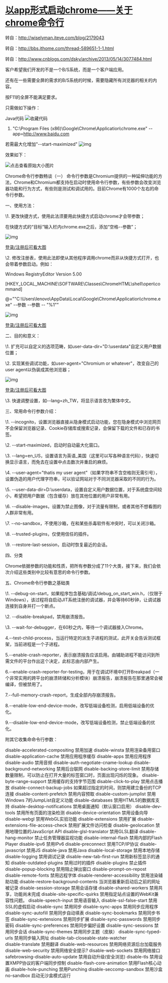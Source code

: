 # [以app形式启动chrome——关于chrome命令行](https://www.cnblogs.com/x_wukong/p/4910692.html)

转自：http://wiselyman.iteye.com/blog/2179043

转自：http://bbs.ithome.com/thread-589651-1-1.html

转自：http://www.cnblogs.com/dsky/archive/2013/05/14/3077484.html

 

客户希望我们开发的不是一个B/S系统，而是一个客户端应用。

还有在一些需要全屏的需求的B/S系统的时候，需要隐藏所有浏览器的相关的内容。

按F11的全屏不能满足要求。

 

只需做如下操作：

Java代码 ![收藏代码](http://wiselyman.iteye.com/images/icon_star.png)

1. "C:\Program Files (x86)\Google\Chrome\Application\chrome.exe" --app=http://www.baidu.com 

 若需最大化增加"--start-maximized"
![img](http://dl2.iteye.com/upload/attachment/0105/5381/bdabc413-7f59-3442-941b-3748b1746077.png)

 

效果如下：


![点击查看原始大小图片](http://dl2.iteye.com/upload/attachment/0105/5383/8f0b3803-6e49-3d69-9172-4f6473e980d1.png)

 

 

Chrome命令行参数畅谈（一）
命令行参数是Chromium提供的一种延伸功能的方法，Chrome和Chromium都支持在启动时使用命令行参数，有些参数会改变浏览器功能和行为方式，有些则是测试和调试用的。目前Chrome有1000个左右的命令行参数。

一、使用方法：

\1. 更改快捷方式，使用此法须要用此快捷方式启动chrome才会带参数；

在快捷方式的“目标”输入栏内chrome.exe之后，添加“空格--参数”；

 

![img](http://www.qixing123.com/tech/1.jpg)
                
[登录/注册后可看大图](http://bbs.ithome.com/member.php?mod=logging&action=login)

 

\2. 修改注册表，使用此法即使从其他程序调用chrome而非从快捷方式打开，也会带着参数启动。例如：

Windows RegistryEditor Version 5.00

[HKEY_LOCAL_MACHINE\SOFTWARE\Classes\ChromeHTML\shell\open\command]

@="\"C:\\Users\\lenovo\\AppData\\Local\\Google\\Chrome\\Application\\chrome.exe\" --参数 --参数 -- \"%1\""

![img](http://www.qixing123.com/tech/2.jpg)
                
[登录/注册后可看大图](http://bbs.ithome.com/member.php?mod=logging&action=login)

 

二、目的和意义：

\1. 扩充可以自定义的选项范畴，如user-data-dir="D:\userdata"自定义用户数据位置；

\2. 实现某些调试功能，如user-agent="Chromium or whatever"，改变自己的user agent以伪装成其他浏览器；



![img](http://www.qixing123.com/tech/3.jpg)
                
[登录/注册后可看大图](http://bbs.ithome.com/member.php?mod=logging&action=login)



\3. 快速调整设置，如--lang=zh_TW，将显示语言改为繁体中文。



三、常用命令行参数介绍：

\1. --incognito，设置浏览器直接从隐身模式启动功能，您在隐身模式中浏览网页不会保留浏览器记录、Cookie存储库或搜索记录，会保留下载的文件和已存的书签。

\2. --start-maximized，启动时自动最大化窗口。

\3. --lang=en_US，设置语言为英语_美国（这里可以写各种语言代码），快速切换显示语言，而免去在设置中点击数次并重启的麻烦。

\4. --user-agent="thatis my user agent"（如果字符串不含空格则无需引号），设置伪造的用户代理字符串，可以验证网站对于不同浏览器采取的不同的行为。

\5. --user-data-dir=D:\userdata，设置自定义用户数据位置，对于系统盘空间较小，希望把用户数据（包含缓存）放在其他位置的用户非常有用。

\6. --disable-images，设置为禁止图像，对于流量有限制，或者其他不想看图的人群非常有用。

\7. --no-sandbox，不使用沙箱，在和某些杀毒软件有冲突时，可以关闭沙箱。

\8. --trusted-plugins，仅使用信任的插件。

\9. --restore-last-session，启动时恢复最近的会话。



四、分类

Chrome依据参数的功能和性质，把所有参数分成了11个大类，接下来，我们会依次介绍这些类别中比较有意思的命令行参数。



五、Chrome命令行参数之基础类

\1. --debug-on-start，如果程序包含基础/调试/debug_on_start_win.h，（仅限于Windows），该过程将自启动JIT系统注册的调试器，并会等待60秒钟，让调试器连接到自身并打一个断点。

\2. --disable-breakpad，禁用崩溃报告。

\3. --wait-for-debugger，在60秒之内，等待一个调试器接入Chrome。

4.--test-child-process，当运行特定的派生子进程的测试，此开关会告诉测试框架，当前进程是一个子进程。

5.--enable-crash-reporter，表示崩溃报告应该启用。由辅助进程不能访问到所需文件的平台作出这个决定，此标志由内部产生。

6.--enable-crash-reporter-for-testing，用于在调试环境中打开Breakpad（一个非常实用的跨平台的崩溃转储和分析模块）崩溃报告，崩溃报告在那里通常会被编译，但被禁用了。

7.--full-memory-crash-report，生成全部内存崩溃报告。

8.--enable-low-end-device-mode，改写低端设备检测，启用低端设备的优化。

9.--disable-low-end-device-mode，改写低端设备检测，禁止低端设备的优化。

 

附其它收集命命令行参数：

disable-accelerated-compositing  禁用加速
disable-winsta  禁用渲染备用窗口
disable-application-cache  禁用应用程序缓存
disable-apps 禁用应用程序
disable-audio  禁用音频
disable-auth-negotiate-cname-lookup
disable-background-networking 禁用后台联网
disable-backing-store-limit  禁用存储数量限制，可以防止在打开大量的标签窗口时，页面出现闪烁的现象。
disable-byte-range-support  禁用缓存的支持字节范围
disable-click-to-play  禁用点击播放
disable-connect-backup-jobs  如果超过指定的时间，则禁用建立备份的TCP连接
disable-content-prefetch  禁用内容预取
disable-custom-jumplist  禁用Windows 7的JumpList自定义功能
disable-databases  禁用HTML5的数据库支持
disable-desktop-notifications  禁用桌面通知（默认窗口启用）
disable-dev-tools  禁用所有页面的渲染检测
disable-device-orientation  禁用设备向导
disable-webgl  禁用WebGL实验功能
disable-extensions  禁用扩展
disable-extensions-file-access-check  禁用扩展文件访问检查
disable-geolocation  禁用地理位置的JavaScript API
disable-glsl-translator  禁用GLSL翻译
disable-hang-monitor  禁止任务管理器监视功能
disable-internal-flash  禁用内部的Flash Player
disable-ipv6  禁用IPv6
disable-preconnect  禁用TCP/IP协议
disable-javascript  禁用JS
disable-java  禁用Java
disable-local-storage   禁用本地存储
disable-logging  禁用调试记录
disable-new-tab-first-run 禁用新标签显示的通知
disable-outdated-plugins  禁用过时的插件
disable-plugins  禁止插件
disable-popup-blocking  禁用阻止弹出窗口
disable-prompt-on-repost
disable-remote-fonts  禁用远程字体
disable-renderer-accessibility  禁用渲染辅助功能
disable-restore-background-contents  当浏览器重新启动后之前的网址被记录
disable-session-storage  禁用会话存储
disable-shared-workers  禁用共享，功能尚未完成
disable-site-specific-quirks  禁用指定站点设置的WebKit兼容性问题。
disable-speech-input  禁用语音输入
disable-ssl-false-start  禁用SSL的虚假启动
disable-sync  禁用同步
disable-sync-apps  禁用同步应用程序
disable-sync-autofill  禁用同步自动填表
disable-sync-bookmarks  禁用同步书签
disable-sync-extensions  禁用同步扩展
disable-sync-passwords  禁用同步密码
disable-sync-preferences  禁用同步偏好设置
disable-sync-sessions  禁用同步会话
disable-sync-themes  禁用同步主题（皮肤）
disable-sync-typed-urls  禁用同步输入网址
disable-tab-closeable-state-watcher  
disable-translate  禁用翻译
disable-web-resources  禁用网络资源后台加载服务
disable-web-security  禁用网络安全提示?
disable-web-sockets  禁用网络接口
safebrowsing-disable-auto-update 禁用自动升级(安全浏览)
disable-tls  禁用设置XMPP协议的客户端同步控制
disable-flash-core-animation  禁用Flash核心动画
disable-hole-punching  禁用Punching
disable-seccomp-sandbox  禁用沙盒
no-sandbox    启动无沙盒模式运行